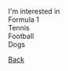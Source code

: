 I'm interested in  
Formula 1  
Tennis   
Football  
Dogs  


[Back](https://anirudhssundar.github.io/)
